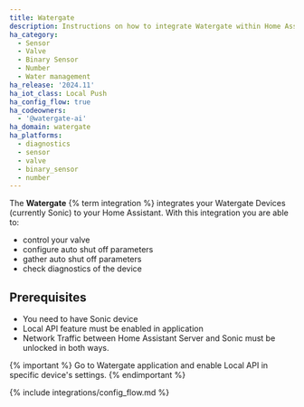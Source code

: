 ```yaml
---
title: Watergate
description: Instructions on how to integrate Watergate within Home Assistant.
ha_category:
  - Sensor
  - Valve
  - Binary Sensor
  - Number
  - Water management
ha_release: '2024.11'
ha_iot_class: Local Push
ha_config_flow: true
ha_codeowners:
  - '@watergate-ai'
ha_domain: watergate
ha_platforms:
  - diagnostics
  - sensor
  - valve
  - binary_sensor
  - number
---
```


The **Watergate** {% term integration %} integrates your Watergate Devices (currently Sonic) to your Home Assistant.
With this integration you are able to:

- control your valve
- configure auto shut off parameters
- gather auto shut off parameters
- check diagnostics of the device

## Prerequisites

- You need to have Sonic device
- Local API feature must be enabled in application
- Network Traffic between Home Assistant Server and Sonic must be unlocked in both ways.

{% important %}
Go to Watergate application and enable Local API in specific device's settings.
{% endimportant %}

{% include integrations/config_flow.md %}